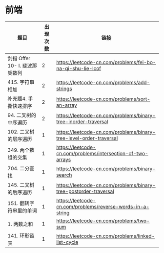 # 前端

|题目|出现次数|链接|
|-|-|-|
|剑指 Offer 10- I. 斐波那契数列|2|https://leetcode-cn.com/problems/fei-bo-na-qi-shu-lie-lcof|
|415. 字符串相加|2|https://leetcode-cn.com/problems/add-strings|
|补充题4. 手撕快速排序|2|https://leetcode-cn.com/problems/sort-an-array|
|94. 二叉树的中序遍历|2|https://leetcode-cn.com/problems/binary-tree-inorder-traversal|
|102. 二叉树的层序遍历|1|https://leetcode-cn.com/problems/binary-tree-level-order-traversal|
|349. 两个数组的交集|1|https://leetcode-cn.com/problems/intersection-of-two-arrays|
|704. 二分查找|1|https://leetcode-cn.com/problems/binary-search|
|145. 二叉树的后序遍历|1|https://leetcode-cn.com/problems/binary-tree-postorder-traversal|
|151. 翻转字符串里的单词|1|https://leetcode-cn.com/problems/reverse-words-in-a-string|
|1. 两数之和|1|https://leetcode-cn.com/problems/two-sum|
|141. 环形链表|1|https://leetcode-cn.com/problems/linked-list-cycle|
